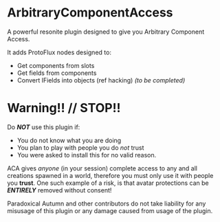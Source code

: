# ArbitraryComponentAccess
A powerful resonite plugin designed to give you Arbitrary Component Access.

It adds ProtoFlux nodes designed to:
- Get components from slots
- Get fields from components
- Convert IFields into objects (ref hacking) *(to be completed)*

# Warning!! // STOP!!
Do ***NOT*** use this plugin if:
- You do not know what you are doing
- You plan to play with people you do *not* trust
- You were asked to install this for no valid reason.

ACA gives *anyone* (in your session) complete access to any and all creations spawned in a world, therefore you must only use it with people you __trust__.
One such example of a risk, is that avatar protections can be **_ENTIRELY_** removed without consent!

Paradoxical Autumn and other contributors do not take liability for any misusage of this plugin or any damage caused from usage of the plugin.
